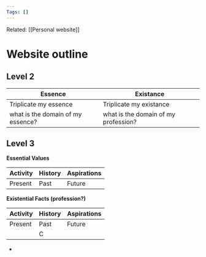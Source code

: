 ```yaml
---
Tags: []
---
```

Related: [[Personal website]]
# Website outline

## Level 2 

| Essence | Existance |
|---|---|
| Triplicate my essence | Triplicate my existance |
| what is the domain of my essence? | what is the domain of my profession? |

## Level 3

**Essential Values**

| Activity | History | Aspirations |
|---|---|---|
| Present | Past | Future | <- describe above using

**Existential Facts (profession?)** 

| Activity | History | Aspirations |
|---|---|---|
| Present | Past | Future | <- describe above using
| | C

 - 
